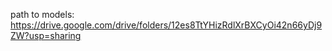 path to models:  https://drive.google.com/drive/folders/12es8TtYHizRdlXrBXCyOi42n66yDj9ZW?usp=sharing
